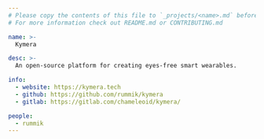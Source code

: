 ```yaml
---
# Please copy the contents of this file to `_projects/<name>.md` before editing
# For more information check out README.md or CONTRIBUTING.md

name: >-
  Kymera

desc: >-
  An open-source platform for creating eyes-free smart wearables.

info:
  - website: https://kymera.tech
  - github: https://github.com/rummik/kymera
  - gitlab: https://gitlab.com/chameleoid/kymera/

people:
  - rummik
---
```

